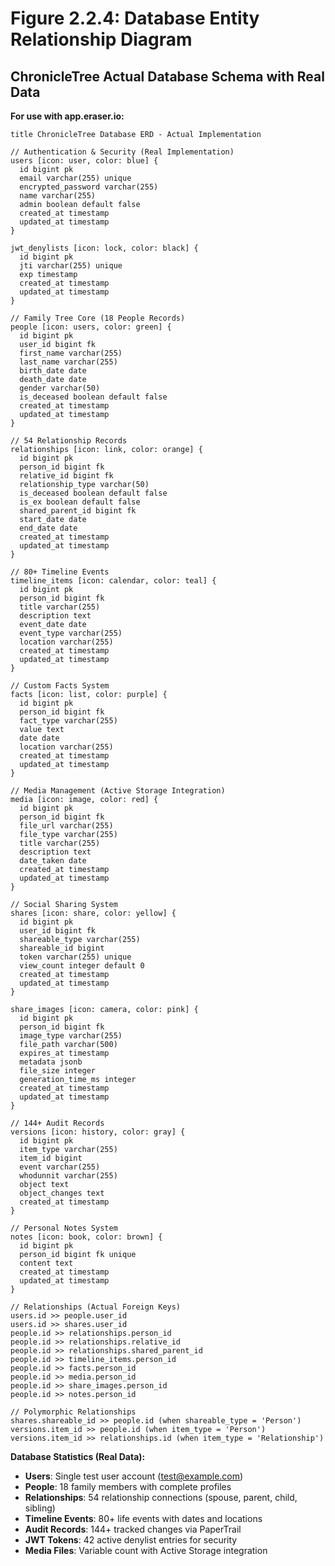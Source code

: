 # Figure 2.2.4: Database Entity Relationship Diagram
## ChronicleTree Actual Database Schema with Real Data

**For use with app.eraser.io:**

```
title ChronicleTree Database ERD - Actual Implementation

// Authentication & Security (Real Implementation)
users [icon: user, color: blue] {
  id bigint pk
  email varchar(255) unique
  encrypted_password varchar(255)
  name varchar(255)
  admin boolean default false
  created_at timestamp
  updated_at timestamp
}

jwt_denylists [icon: lock, color: black] {
  id bigint pk
  jti varchar(255) unique
  exp timestamp
  created_at timestamp
  updated_at timestamp
}

// Family Tree Core (18 People Records)
people [icon: users, color: green] {
  id bigint pk
  user_id bigint fk
  first_name varchar(255)
  last_name varchar(255)
  birth_date date
  death_date date
  gender varchar(50)
  is_deceased boolean default false
  created_at timestamp
  updated_at timestamp
}

// 54 Relationship Records
relationships [icon: link, color: orange] {
  id bigint pk
  person_id bigint fk
  relative_id bigint fk
  relationship_type varchar(50)
  is_deceased boolean default false
  is_ex boolean default false
  shared_parent_id bigint fk
  start_date date
  end_date date
  created_at timestamp
  updated_at timestamp
}

// 80+ Timeline Events
timeline_items [icon: calendar, color: teal] {
  id bigint pk
  person_id bigint fk
  title varchar(255)
  description text
  event_date date
  event_type varchar(255)
  location varchar(255)
  created_at timestamp
  updated_at timestamp
}

// Custom Facts System
facts [icon: list, color: purple] {
  id bigint pk
  person_id bigint fk
  fact_type varchar(255)
  value text
  date date
  location varchar(255)
  created_at timestamp
  updated_at timestamp
}

// Media Management (Active Storage Integration)
media [icon: image, color: red] {
  id bigint pk
  person_id bigint fk
  file_url varchar(255)
  file_type varchar(255)
  title varchar(255)
  description text
  date_taken date
  created_at timestamp
  updated_at timestamp
}

// Social Sharing System
shares [icon: share, color: yellow] {
  id bigint pk
  user_id bigint fk
  shareable_type varchar(255)
  shareable_id bigint
  token varchar(255) unique
  view_count integer default 0
  created_at timestamp
  updated_at timestamp
}

share_images [icon: camera, color: pink] {
  id bigint pk
  person_id bigint fk
  image_type varchar(255)
  file_path varchar(500)
  expires_at timestamp
  metadata jsonb
  file_size integer
  generation_time_ms integer
  created_at timestamp
  updated_at timestamp
}

// 144+ Audit Records
versions [icon: history, color: gray] {
  id bigint pk
  item_type varchar(255)
  item_id bigint
  event varchar(255)
  whodunnit varchar(255)
  object text
  object_changes text
  created_at timestamp
}

// Personal Notes System
notes [icon: book, color: brown] {
  id bigint pk
  person_id bigint fk unique
  content text
  created_at timestamp
  updated_at timestamp
}

// Relationships (Actual Foreign Keys)
users.id >> people.user_id
users.id >> shares.user_id
people.id >> relationships.person_id
people.id >> relationships.relative_id
people.id >> relationships.shared_parent_id
people.id >> timeline_items.person_id
people.id >> facts.person_id
people.id >> media.person_id
people.id >> share_images.person_id
people.id >> notes.person_id

// Polymorphic Relationships
shares.shareable_id >> people.id (when shareable_type = 'Person')
versions.item_id >> people.id (when item_type = 'Person')
versions.item_id >> relationships.id (when item_type = 'Relationship')
```

**Database Statistics (Real Data):**
- **Users**: Single test user account (test@example.com)
- **People**: 18 family members with complete profiles
- **Relationships**: 54 relationship connections (spouse, parent, child, sibling)
- **Timeline Events**: 80+ life events with dates and locations
- **Audit Records**: 144+ tracked changes via PaperTrail
- **JWT Tokens**: 42 active denylist entries for security
- **Media Files**: Variable count with Active Storage integration